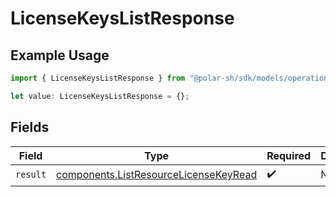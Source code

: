 # LicenseKeysListResponse

## Example Usage

```typescript
import { LicenseKeysListResponse } from "@polar-sh/sdk/models/operations/licensekeyslist.js";

let value: LicenseKeysListResponse = {};
```

## Fields

| Field                                                                                          | Type                                                                                           | Required                                                                                       | Description                                                                                    |
| ---------------------------------------------------------------------------------------------- | ---------------------------------------------------------------------------------------------- | ---------------------------------------------------------------------------------------------- | ---------------------------------------------------------------------------------------------- |
| `result`                                                                                       | [components.ListResourceLicenseKeyRead](../../models/components/listresourcelicensekeyread.md) | :heavy_check_mark:                                                                             | N/A                                                                                            |